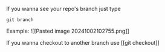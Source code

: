 If you wanna see your repo's branch just type
```
git branch 
```
Example:
![[Pasted image 20241002102755.png]]

If you wanna checkout to another branch use [[git checkout]]